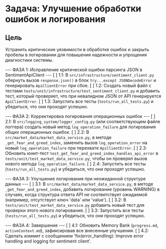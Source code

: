 # Задача: Улучшение обработки ошибок и логирования

## Цель
Устранить критические уязвимости в обработке ошибок и закрыть пробелы в логировании для повышения надежности и упрощения диагностики системы.

--- ФАЗА 1: Исправление критической ошибки парсинга JSON в SentimentApiClient ---
[ ] 1.1: В `src/infrastructure/sentiment_client.py` обернуть вызов `response.json()` в блок `try...except JSONDecodeError` и генерировать `ApiClientError` при сбое.
[ ] 1.2: Создать новый файл с тестами `tests/unit/infrastructure/test_sentiment_client.py` и добавить тест, который проверяет, что при невалидном JSON от API генерируется `ApiClientError`.
[ ] 1.3: Запустить все тесты (`tests/run_all_tests.py`) и убедиться, что они проходят успешно.

--- ФАЗА 2: Корректировка логирования операционных ошибок ---
[ ] 2.1: В `src/logging_system/logger_config.py` (или соответствующем файле логгера) создать новый метод `log_operation_failure` для логирования общих операционных ошибок.
[ ] 2.2: В `src/market_data/market_data_service.py`, в методе `_get_fear_and_greed_index`, заменить вызов `log_operation_error` на новый `log_operation_failure` при перехвате `ApiClientError`.
[ ] 2.3: Обновить юнит-тест `test_get_fear_and_greed_index_handles_api_error` в `tests/unit/test_market_data_service.py`, чтобы он проверял вызов нового метода `log_operation_failure`.
[ ] 2.4: Запустить все тесты (`tests/run_all_tests.py`) и убедиться, что они проходят успешно.

--- ФАЗА 3: Улучшение логирования при неожиданной структуре данных ---
[ ] 3.1: В `src/market_data/market_data_service.py`, в методе `_get_fear_and_greed_index`, добавить логирование (уровень WARNING) в случаях, когда структура ответа API не соответствует ожидаемой (например, отсутствует ключ 'data' или 'value').
[ ] 3.2: В `tests/unit/test_market_data_service.py` добавить новый тест для проверки этого нового логирования.
[ ] 3.3: Запустить все тесты (`tests/run_all_tests.py`) и убедиться, что они проходят успешно.

--- ФАЗА 4: Завершение ---
[ ] 4.1: Обновить Memory Bank (`progress.md`, `activeContext.md`), зафиксировав все внесенные улучшения.
[ ] 4.2: Сделать коммит с сообщением 'fix(error_handling): Improve error handling and logging for sentiment client'.